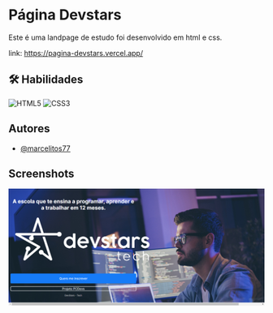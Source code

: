 # Página Devstars

Este é uma landpage de estudo foi desenvolvido em html e css.

link: https://pagina-devstars.vercel.app/

## 🛠 Habilidades
![HTML5](https://img.shields.io/badge/html5-%23E34F26.svg?style=for-the-badge&logo=html5&logoColor=white)
![CSS3](https://img.shields.io/badge/css3-%231572B6.svg?style=for-the-badge&logo=css3&logoColor=white)





## Autores

- [@marcelitos77](https://www.github.com/marcelitos77)


## Screenshots

![App Screenshot](https://github.com/Marcelitos77/Pagina-Devstars-Estudo/blob/main/Screenshot%202023-11-27%2020.07.44.png)
